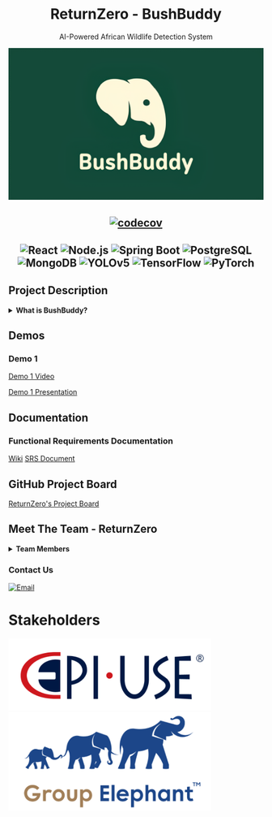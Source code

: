 <div align="center">

# ReturnZero - BushBuddy
AI-Powered African Wildlife Detection System

<img src="/res/img/BushBuddy.png" alt="BushBuddy Logo" width="600">

[![codecov](https://img.shields.io/badge/codecov-n%2Fa-lightgrey)](https://codecov.io/github/COS301-SE-2024/WorkWise-Central)
---
![React](https://img.shields.io/badge/React-20232A?style=for-the-badge&logo=react&logoColor=61DAFB)
![Node.js](https://img.shields.io/badge/Node.js-339933?style=for-the-badge&logo=nodedotjs&logoColor=white)
![Spring Boot](https://img.shields.io/badge/Spring%20Boot-6DB33F?style=for-the-badge&logo=springboot&logoColor=white)
![PostgreSQL](https://img.shields.io/badge/PostgreSQL-4169E1?style=for-the-badge&logo=postgresql&logoColor=white)
![MongoDB](https://img.shields.io/badge/MongoDB-47A248?style=for-the-badge&logo=mongodb&logoColor=white)
![YOLOv5](https://img.shields.io/badge/YOLOv5-FFBB00?style=for-the-badge&logo=python&logoColor=black)
![TensorFlow](https://img.shields.io/badge/TensorFlow-FF6F00?style=for-the-badge&logo=tensorflow&logoColor=white)
![PyTorch](https://img.shields.io/badge/PyTorch-EE4C2C?style=for-the-badge&logo=pytorch&logoColor=white)
---

</div>

## Project Description
<details>
  <summary><b>What is BushBuddy?</b></summary>
  <p>
Unleash the power of instant wildlife recognition: where every encounter with
African wildlife becomes an opportunity for discovery. In this vibrant
ecosystem where animals communicate through both sight and sound, our
mission is clear - create a system that transforms your device into a real-time
wildlife identifier.
</p>
<p>
Imagine pointing your camera at a distant creature or capturing its call and
instantly accessing a world of knowledge about the species before you. This
project isn't just another wildlife app, it's a revolution in real-time animal
identification, bringing advanced AI technology into the palm of your hand for
immediate, accurate recognition of Africa's magnificent mammals through
both visual and audio detection.
</p>

</details>

## Demos
### Demo 1
[Demo 1 Video](https://drive.google.com/file/d/1DejBLGORo3SBGFhOX99HVOPbHoyOWk6e/view?usp=drive_link)

[Demo 1 Presentation](https://docs.google.com/presentation/d/1PDjBW1dMg7eQv7tizgYXK06lGu0DerfK/edit?usp=drive_link&ouid=113157144451905761383&rtpof=true&sd=true)


## Documentation 
### Functional Requirements Documentation
[Wiki](https://github.com/COS301-SE-2025/AI-Powered-African-Wildlife-Detection/wiki)
[SRS Document](https://drive.google.com/file/d/1as2Smiv3X3nmtZsDTSZeNf9kDob4bsvy/view?usp=sharing)


## GitHub Project Board
[ReturnZero's Project Board](https://github.com/COS301-SE-2025/AI-Powered-African-Wildlife-Detection/projects?query=is%3Aopen)

## Meet The Team - ReturnZero

<details>
  <summary><b>Team Members</b></summary>

<img src="res\img\ReturnZero_ logo.png" alt="ReturnZero Logo" height="150">

<img src="res\img\team\team_full.jpg" alt="ReturnZero Logo" width="500">

<table style="border: 1px solid #ddd; width: 100%; font-family: Arial, sans-serif; border-collapse: collapse;">
  <!-- First Row -->
  <tr style="border-bottom: 1px solid #ddd;">
    <td style="vertical-align: top; width: 30%; padding: 20px; text-align: center;">
      <img src="res\img\team\ruan.jpg" width="2000" height="auto">
    </td>
    <td style="vertical-align: top; width: 70%; padding: 20px;">
      <h2 style="font-size: 24px; margin: 0 0 10px;"><b>Ruan Esterhuizen</b></h2>
      <b style="font-size: 18px; color: #555;">Project Manager, UX Designer</b>
      <p style="font-size: 16px; color: #333; line-height: 1.5;">
        I’m a final-year BSc Computer Science student with a keen interest in software engineering and
        web development. I am a full-stack developer who takes a detail-oriented and practical approach
        to problem-solving. I take pride in building products that work well and make an impact, and I’m
        always motivated to learn and improve. I have experience working in functional teams, specifically
        using the agile methodology, and I’m skilled in applying human-centered design principles to
        construct user-friendly and intuitive solutions. I’m also a quick learner with a naturally curious
        mindset, always eager to explore new technologies/concepts and broaden my horizons.
      </p>
      <p style="font-size: 16px; color: #333; line-height: 1.5;">
        Outside of my academic pursuits, I have a deep personal passion for wildlife and nature
        conservation. In my free time, I’m an avid wildlife photographer and frequently visit Rietvlei Nature
        Reserve. 
      </p>
      <a href="https://www.linkedin.com/in/ruan-esterhuizen-87b841328/"><img src="https://img.shields.io/badge/LinkedIn-0077b5?style=for-the-badge&logo=linkedin&logoColor=white" alt="LinkedIn"></a>
      <a href="https://github.com/RuanEsterhuizen"><img src="https://img.shields.io/badge/GitHub-333?style=for-the-badge&logo=github&logoColor=white" alt="GitHub"></a>
      <a href="mailto:u23532387@tuks.co.za">
        <img src="https://img.shields.io/badge/email-u23532387%40tuks.co.za-EA4335?style=for-the-badge&logo=gmail&logoColor=white" alt="Email">
      </a>
    </td>
  </tr>
  <!-- Second Row -->
  <tr style="border-bottom: 1px solid #ddd;">
    <td style="vertical-align: top; width: 30%; padding: 20px; text-align: center;">
      <img src="res\img\team\placeholder.jpg" width="2000" height="auto" style="border-radius: 50%; border: 2px solid #ddd;">
    </td>
    <td style="vertical-align: top; width: 70%; padding: 20px;">
      <h2 style="font-size: 24px; margin: 0 0 10px;"><b>Ruben Gadd</b></h2>
      <b style="font-size: 18px; color: #555;">System Architect, DevOps, Integration, Services, and Testing Engineer</b>
      <p style="font-size: 16px; color: #333; line-height: 1.5;">
        I am a final year Information and Knowledge Systems student specializing in Data Science, which
        has given me early insights into machine learning and sparked my interests in AI. I also have a
        strong interest in cybersecurity and am currently deepening my AI knowledge through an AI
        module. I enjoy tackling complex problems and consistently seek out new challenges to grow my
        skills. I am eager to learn, and I approach every task with persistence and determination; giving up
        is never an option for me.
      </p>
      <p style="font-size: 16px; color: #333; line-height: 1.5;">
        Beyond academics, I have a deep connection with nature. Growing up around a family lodge on a
        Big Five nature reserve has allowed me to develop extensive knowledge of wildlife, fuelled by my
        lifelong love for animals. I am currently a ranger in training, having already completed my practical
        component. 
      </p>
      <a href="https://www.linkedin.com/in/ruben-gadd-227619356/"><img src="https://img.shields.io/badge/LinkedIn-0077b5?style=for-the-badge&logo=linkedin&logoColor=white" alt="LinkedIn"></a>
      <a href="https://github.com/RubenGadd"><img src="https://img.shields.io/badge/GitHub-333?style=for-the-badge&logo=github&logoColor=white" alt="GitHub"></a>
    <a href="mailto:u23633353@tuks.co.za">
        <img src="https://img.shields.io/badge/email-u23633353%40tuks.co.za-EA4335?style=for-the-badge&logo=gmail&logoColor=white" alt="Email">
      </a>
    </td>
  </tr>
  <!-- Third Row -->
  <tr style="border-bottom: 1px solid #ddd;">
    <td style="vertical-align: top; width: 30%; padding: 20px; text-align: center;">
      <img src="res\img\team\placeholder.jpg" width="2000" height="auto" style="border-radius: 50%; border: 2px solid #ddd;">
    </td>
    <td style="vertical-align: top; width: 70%; padding: 20px;">
      <h2 style="font-size: 24px; margin: 0 0 10px;"><b>Raphael Rato</b></h2>
      <b style="font-size: 18px; color: #555;">UX/UI Designer, Services, and Data Engineer</b>
      <p style="font-size: 16px; color: #333; line-height: 1.5;">
        I am a Computer Science student with a strong passion for technology, software development, and
        innovative system design. Throughout my studies, I have built a solid foundation in key
        programming languages and development practices, with particular strength in building user
        interfaces (UI) and integrating APIs to create seamless, responsive applications. I take pride in
        designing user experiences that are both intuitive and technically robust, and I enjoy the challenge
        of bridging front-end and back-end systems effectively.
      </p>
      <p style="font-size: 16px; color: #333; line-height: 1.5;">
        Beyond my technical skills, I have a deep appreciation for wildlife and make the most of every
        opportunity to visit nature reserves, where I immerse myself in observing and learning from the
        natural world.
      </p>
      <a href="https://www.linkedin.com/in/raphael-rato-597a43203/"><img src="https://img.shields.io/badge/LinkedIn-0077b5?style=for-the-badge&logo=linkedin&logoColor=white" alt="LinkedIn"></a>
      <a href="https://github.com/raphaelrato"><img src="https://img.shields.io/badge/GitHub-333?style=for-the-badge&logo=github&logoColor=white" alt="GitHub"></a>
      <a href="mailto:u22887581@tuks.co.za">
        <img src="https://img.shields.io/badge/email-u22887581%40tuks.co.za-EA4335?style=for-the-badge&logo=gmail&logoColor=white" alt="Email">
      </a>
    </td>
  </tr>
  <!-- Fourth Row -->
  <tr style="border-bottom: 1px solid #ddd;">
    <td style="vertical-align: top; width: 30%; padding: 20px; text-align: center;">
      <img src="res\img\team\placeholder.jpg" width="2000" height="auto" style="border-radius: 50%; border: 2px solid #ddd;">
    </td>
    <td style="vertical-align: top; width: 70%; padding: 20px;">
      <h2 style="font-size: 24px; margin: 0 0 10px;"><b>Tom Schulz</b></h2>
      <b style="font-size: 18px; color: #555;">UX Designer, UI, Services, and Testing Engineer</b>
      <p style="font-size: 16px; color: #333; line-height: 1.5;">
        I am currently in my third year of studying Computer Science, a degree which has equipped me
        with knowledge in a wide variety of fields, including software engineering methodologies, database
        management, and web development. I have a passion for anything software development,
        specifically backend development, due to my knack for solving problems with creative and
        interesting solutions.
      </p>
      <a href="https://www.linkedin.com/in/tom-schulz-18979a155/"><img src="https://img.shields.io/badge/LinkedIn-0077b5?style=for-the-badge&logo=linkedin&logoColor=white" alt="LinkedIn"></a>
      <a href=https://github.com/tomschulz02><img src="https://img.shields.io/badge/GitHub-333?style=for-the-badge&logo=github&logoColor=white" alt="GitHub"></a>
      <a href="mailto:u05039364@tuks.co.za">
        <img src="https://img.shields.io/badge/email-u05039364%40tuks.co.za-EA4335?style=for-the-badge&logo=gmail&logoColor=white" alt="Email Badge">
      </a>
    </td>
  </tr>
  <!-- Fifth Row -->
  <tr>
    <td style="vertical-align: top; width: 30%; padding: 20px; text-align: center;">
      <img src="res\img\team\placeholder.jpg" width="2000" height="auto" style="border-radius: 50%; border: 2px solid #ddd;">
    </td>
    <td style="vertical-align: top; width: 70%; padding: 20px;">
      <h2 style="font-size: 24px; margin: 0 0 10px;"><b>Jean Steyn</b></h2>
      <b style="font-size: 18px; color: #555;">DevOps, Integration, and Data Engineer</b>
      <p style="font-size: 16px; color: #333; line-height: 1.5;">
        I am a final year Computer Science student with a keen interest in both Computer Graphics and
        Web Development. My degree has equipped me with a solid understanding of software
        development principles, with particular emphasis on front-end design, user experience, and
        performance-focused development. I am currently expanding my knowledge in the field of Artificial
        Intelligence (AI) through a specialised module.     
      </p>
      <p style="font-size: 16px; color: #333; line-height: 1.5;">
        I am a detail-oriented problem solver with a focus on usability and performance, and I enjoy tackling
        complex challenges with creative, practical solutions. I have a passion for nature, every year I
        make sure to go to the Kruger National park to admire the beauty of nature, thus this project is
        especially close to my heart.
      </p>
      <a href="https://www.linkedin.com/in/jean-steyn-6a9380356/"><img src="https://img.shields.io/badge/LinkedIn-0077b5?style=for-the-badge&logo=linkedin&logoColor=white" alt="LinkedIn"></a>
      <a href="https://github.com/JeanSteyn"><img src="https://img.shields.io/badge/GitHub-333?style=for-the-badge&logo=github&logoColor=white" alt="GitHub"></a>
      <a href="mailto:u22537229@tuks.co.za">
        <img src="https://img.shields.io/badge/email-u22537229%40tuks.co.za-EA4335?style=for-the-badge&logo=gmail&logoColor=white" alt="Email">
      </a>
    </td>
<!-- <table style="border: 1px solid #ddd; width: 100%; font-family: Arial, sans-serif; border-collapse: collapse;"> -->

</table>

</details>

<h3>Contact Us</h3>
<a href="mailto:g24capstone@gmail.com"><img src="https://img.shields.io/badge/email-g24capstone%40gmail.com-EA4335?style=for-the-badge&logo=gmail&logoColor=white" alt="Email"></a>

# Stakeholders
<img src="res\img\EPI-USE-Logo.png" alt="Epi-Use Logo" width="400">&nbsp;
<img src="res\img\GroupElephant_logo.png" alt="Group Elephant Logo" width="400">
